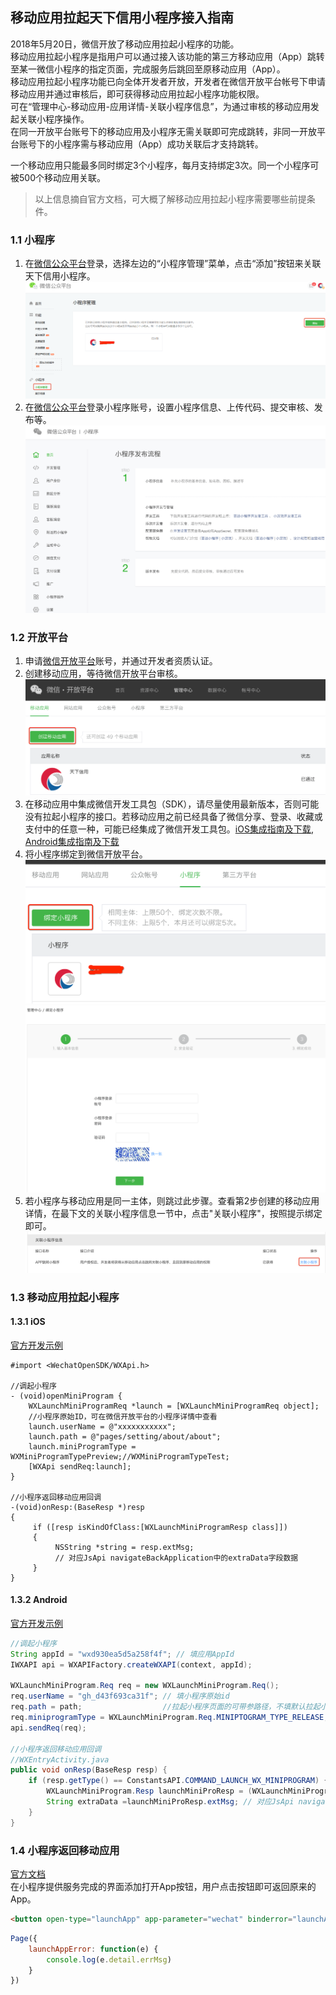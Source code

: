 ## 移动应用拉起天下信用小程序接入指南

2018年5月20日，微信开放了移动应用拉起小程序的功能。  
移动应用拉起小程序是指用户可以通过接入该功能的第三方移动应用（App）跳转至某一微信小程序的指定页面，完成服务后跳回至原移动应用（App）。  
移动应用拉起小程序功能已向全体开发者开放，开发者在微信开放平台帐号下申请移动应用并通过审核后，即可获得移动应用拉起小程序功能权限。  
可在“管理中心-移动应用-应用详情-关联小程序信息”，为通过审核的移动应用发起关联小程序操作。  
在同一开放平台账号下的移动应用及小程序无需关联即可完成跳转，非同一开放平台账号下的小程序需与移动应用（App）成功关联后才支持跳转。

一个移动应用只能最多同时绑定3个小程序，每月支持绑定3次。同一个小程序可被500个移动应用关联。
> 以上信息摘自官方文档，可大概了解移动应用拉起小程序需要哪些前提条件。


### 1.1 小程序

1. 在[微信公众平台](https://mp.weixin.qq.com/)登录，选择左边的“小程序管理”菜单，点击“添加”按钮来关联天下信用小程序。  
![创建小程序](https://github.com/pytxxy/Wikis/raw/master/MiniProgram/screenshot/createmini.png)
2. 在[微信公众平台](https://mp.weixin.qq.com/)登录小程序账号，设置小程序信息、上传代码、提交审核、发布等。  
![小程序管理界面](https://github.com/pytxxy/Wikis/raw/master/MiniProgram/screenshot/miniprogram.png)  


### 1.2 开放平台

1. 申请[微信开放平台](https://open.weixin.qq.com/)账号，并通过开发者资质认证。  
2. 创建移动应用，等待微信开放平台审核。  
![创建应用](https://github.com/pytxxy/Wikis/raw/master/MiniProgram/screenshot/createApp.png)  
3. 在移动应用中集成微信开发工具包（SDK），请尽量使用最新版本，否则可能没有拉起小程序的接口。若移动应用之前已经具备了微信分享、登录、收藏或支付中的任意一种，可能已经集成了微信开发工具包。[iOS集成指南及下载][1], [Android集成指南及下载][2]  
4. 将小程序绑定到微信开放平台。  
![绑定1](https://github.com/pytxxy/Wikis/raw/master/MiniProgram/screenshot/bindmini1.png)  
![绑定2](https://github.com/pytxxy/Wikis/raw/master/MiniProgram/screenshot/bindmini2.png)  
5. 若小程序与移动应用是同一主体，则跳过此步骤。查看第2步创建的移动应用详情，在最下文的关联小程序信息一节中，点击"关联小程序"，按照提示绑定即可。   
![App绑定小程序](https://github.com/pytxxy/Wikis/raw/master/MiniProgram/screenshot/appbindmini.png)

[1]:https://open.weixin.qq.com/cgi-bin/showdocument?action=dir_list&t=resource/res_list&verify=1&id=open1419319164&token=&lang=zh_CN
[2]:https://open.weixin.qq.com/cgi-bin/showdocument?action=dir_list&t=resource/res_list&verify=1&id=open1419319167&token=&lang=zh_CN


### 1.3 移动应用拉起小程序

#### 1.3.1 iOS

[官方开发示例](https://open.weixin.qq.com/cgi-bin/showdocument?action=dir_list&t=resource/res_list&verify=1&id=21526646447MMfXU&token=&lang=zh_CN)  

```objc
#import <WechatOpenSDK/WXApi.h>

//调起小程序
- (void)openMiniProgram {
	WXLaunchMiniProgramReq *launch = [WXLaunchMiniProgramReq object];
	//小程序原始ID，可在微信开放平台的小程序详情中查看
	launch.userName = @"xxxxxxxxxxx"; 
	launch.path = @"pages/setting/about/about";
	launch.miniProgramType = WXMiniProgramTypePreview;//WXMiniProgramTypeTest;
	[WXApi sendReq:launch];
}

//小程序返回移动应用回调
-(void)onResp:(BaseResp *)resp 
{
     if ([resp isKindOfClass:[WXLaunchMiniProgramResp class]])
     {
          NSString *string = resp.extMsg;
          // 对应JsApi navigateBackApplication中的extraData字段数据
     }
}
```

#### 1.3.2 Android
[官方开发示例](https://open.weixin.qq.com/cgi-bin/showdocument?action=dir_list&t=resource/res_list&verify=1&id=21526646437Y6nEC&token=&lang=zh_CN)  

```java
//调起小程序
String appId = "wxd930ea5d5a258f4f"; // 填应用AppId
IWXAPI api = WXAPIFactory.createWXAPI(context, appId);

WXLaunchMiniProgram.Req req = new WXLaunchMiniProgram.Req();
req.userName = "gh_d43f693ca31f"; // 填小程序原始id
req.path = path;                  //拉起小程序页面的可带参路径，不填默认拉起小程序首页
req.miniprogramType = WXLaunchMiniProgram.Req.MINIPTOGRAM_TYPE_RELEASE;// 可选打开 开发版，体验版和正式版
api.sendReq(req);

//小程序返回移动应用回调
//WXEntryActivity.java
public void onResp(BaseResp resp) {
    if (resp.getType() == ConstantsAPI.COMMAND_LAUNCH_WX_MINIPROGRAM) {
        WXLaunchMiniProgram.Resp launchMiniProResp = (WXLaunchMiniProgram.Resp) resp;
        String extraData =launchMiniProResp.extMsg; // 对应JsApi navigateBackApplication中的extraData字段数据
    }
}
```

### 1.4 小程序返回移动应用

[官方文档](https://developers.weixin.qq.com/miniprogram/dev/api/launchApp.html)  
在小程序提供服务完成的界面添加打开App按钮，用户点击按钮即可返回原来的App。

```html
<button open-type="launchApp" app-parameter="wechat" binderror="launchAppError">打开APP</button>
```

```javascript
Page({ 
    launchAppError: function(e) { 
        console.log(e.detail.errMsg) 
    } 
})
```

